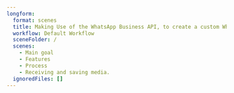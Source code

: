 ```yaml
---
longform:
  format: scenes
  title: Making Use of the WhatsApp Business API, to create a custom WhatsApp management App
  workflow: Default Workflow
  sceneFolder: /
  scenes:
    - Main goal
    - Features
    - Process
    - Receiving and saving media.
  ignoredFiles: []
---
```

